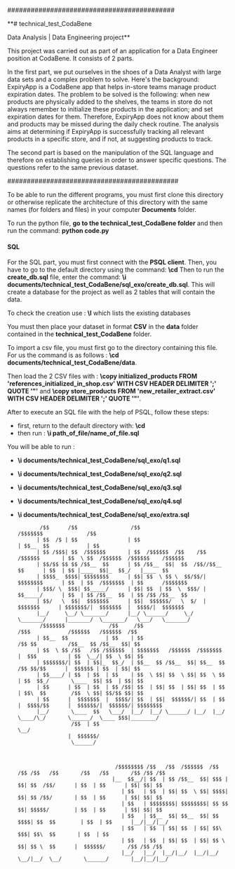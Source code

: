 
###########################################

**# technical_test_CodaBene

Data Analysis | Data Engineering project**


This project was carried out as part of an application for a Data Engineer position at CodaBene.
It consists of 2 parts.

In the first part, we put ourselves in the shoes of a Data Analyst with large data sets and a complex problem 
to solve. Here's the background: ExpiryApp is a CodaBene app that helps in-store teams manage product expiration dates.
The problem to be solved is the following: when new products are physically added to the shelves, the teams in store do 
not always remember to initialize these products in the application; and set expiration dates for them. Therefore, ExpiryApp 
does not know about them and products may be missed during the daily check routine.
The analysis aims at determining if ExpiryApp is successfully tracking all relevant products in a specific store, and if not,
at suggesting products to track.


The second part is based on the manipulation of the SQL language and therefore on establishing queries in order to answer specific questions.
The questions refer to the same previous dataset.



############################################


To be able to run the different programs, you must first clone this directory or otherwise replicate the architecture 
of this directory with the same names (for folders and files) in your computer **Documents** folder.


To run the python file, **go to the technical_test_CodaBene folder** and then run the command: **python code.py**



#### SQL


For the SQL part, you must first connect with the **PSQL client**. Then, you have to go to the default directory using the command: **\cd**
Then to run the **create_db.sql** file, enter the command: **\i documents/technical_test_CodaBene/sql_exo/create_db.sql**. This will create 
a database for the project as well as 2 tables that will contain the data.

To check the creation use : **\l** which lists the existing databases

You must then place your dataset in format **CSV** in the **data** folder contained in the **technical_test_CodaBene** folder.

To import a csv file, you must first go to the directory containing this file. For us the command is as 
follows : **\cd documents/technical_test_CodaBene/data**.

Then load the 2 CSV files with : **\copy initialized_products FROM 'references_initialized_in_shop.csv' WITH CSV HEADER DELIMITER ';' QUOTE '"'** 
and **\copy store_products FROM 'new_retailer_extract.csv' WITH CSV HEADER DELIMITER ';' QUOTE '"'**.

After to execute an SQL file with the help of PSQL, follow these steps:
- first, return to the default directory with: **\cd**
- then run : **\i path_of_file/name_of_file.sql**

You will be able to run :
- **\i documents/technical_test_CodaBene/sql_exo/q1.sql**
- **\i documents/technical_test_CodaBene/sql_exo/q2.sql**
- **\i documents/technical_test_CodaBene/sql_exo/q3.sql**
- **\i documents/technical_test_CodaBene/sql_exo/q4.sql**
- **\i documents/technical_test_CodaBene/sql_exo/extra.sql**





                                                                                                                                                         
                                                                                                                                                         
             /$$      /$$                 /$$                                     /$$$$$$$              /$$                 
            | $$  /$ | $$                | $$                                    | $$__  $$            | $$                 
            | $$ /$$$| $$  /$$$$$$       | $$  /$$$$$$  /$$    /$$ /$$$$$$       | $$  \ $$  /$$$$$$  /$$$$$$    /$$$$$$    
            | $$/$$ $$ $$ /$$__  $$      | $$ /$$__  $$|  $$  /$$//$$__  $$      | $$  | $$ |____  $$|_  $$_/   |____  $$   
            | $$$$_  $$$$| $$$$$$$$      | $$| $$  \ $$ \  $$/$$/| $$$$$$$$      | $$  | $$  /$$$$$$$  | $$      /$$$$$$$   
            | $$$/ \  $$$| $$_____/      | $$| $$  | $$  \  $$$/ | $$_____/      | $$  | $$ /$$__  $$  | $$ /$$ /$$__  $$   
            | $$/   \  $$|  $$$$$$$      | $$|  $$$$$$/   \  $/  |  $$$$$$$      | $$$$$$$/|  $$$$$$$  |  $$$$/|  $$$$$$$   
            |__/     \__/ \_______/      |__/ \______/     \_/    \_______/      |_______/  \_______/   \___/   \_______/   
             /$$$$$$$              /$$     /$$                                  /$$$            /$$$$$$   /$$$$$$  /$$      
            | $$__  $$            | $$    | $$                                 /$$ $$          /$$__  $$ /$$__  $$| $$      
            | $$  \ $$ /$$   /$$ /$$$$$$  | $$$$$$$   /$$$$$$  /$$$$$$$       |  $$$          | $$  \__/| $$  \ $$| $$      
            | $$$$$$$/| $$  | $$|_  $$_/  | $$__  $$ /$$__  $$| $$__  $$       /$$ $$/$$      |  $$$$$$ | $$  | $$| $$      
            | $$____/ | $$  | $$  | $$    | $$  \ $$| $$  \ $$| $$  \ $$      | $$  $$_/       \____  $$| $$  | $$| $$      
            | $$      | $$  | $$  | $$ /$$| $$  | $$| $$  | $$| $$  | $$      | $$\  $$        /$$  \ $$| $$/$$ $$| $$      
            | $$      |  $$$$$$$  |  $$$$/| $$  | $$|  $$$$$$/| $$  | $$      |  $$$$/$$      |  $$$$$$/|  $$$$$$/| $$$$$$$$
            |__/       \____  $$   \___/  |__/  |__/ \______/ |__/  |__/       \____/\_/       \______/  \____ $$$|________/
                       /$$  | $$                                                                              \__/          
                      |  $$$$$$/                                                                                            
                       \______/                                                                                             
                                                                                                        
                                                                                                                                         

                                     /$$$$$$$$ /$$   /$$  /$$$$$$  /$$   /$$ /$$   /$$       /$$   /$$       /$$ /$$ /$$
                                    |__  $$__/| $$  | $$ /$$__  $$| $$$ | $$| $$  /$$/      | $$  | $$      | $$| $$| $$
                                       | $$   | $$  | $$| $$  \ $$| $$$$| $$| $$ /$$/       | $$  | $$      | $$| $$| $$
                                       | $$   | $$$$$$$$| $$$$$$$$| $$ $$ $$| $$$$$/        | $$  | $$      | $$| $$| $$
                                       | $$   | $$__  $$| $$__  $$| $$  $$$$| $$  $$        | $$  | $$      |__/|__/|__/
                                       | $$   | $$  | $$| $$  | $$| $$\  $$$| $$\  $$       | $$  | $$                  
                                       | $$   | $$  | $$| $$  | $$| $$ \  $$| $$ \  $$      |  $$$$$$/       /$$ /$$ /$$
                                       |__/   |__/  |__/|__/  |__/|__/  \__/|__/  \__/       \______/       |__/|__/|__/




                                                                                    
                                                                                                                                    
